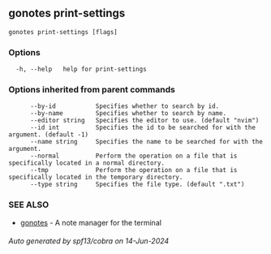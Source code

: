 ## gonotes print-settings



```
gonotes print-settings [flags]
```

### Options

```
  -h, --help   help for print-settings
```

### Options inherited from parent commands

```
      --by-id           Specifies whether to search by id.
      --by-name         Specifies whether to search by name.
      --editor string   Specifies the editor to use. (default "nvim")
      --id int          Specifies the id to be searched for with the argument. (default -1)
      --name string     Specifies the name to be searched for with the argument.
      --normal          Perform the operation on a file that is specifically located in a normal directory.
      --tmp             Perform the operation on a file that is specifically located in the temporary directory.
      --type string     Specifies the file type. (default ".txt")
```

### SEE ALSO

* [gonotes](gonotes.md)	 - A note manager for the terminal

###### Auto generated by spf13/cobra on 14-Jun-2024
